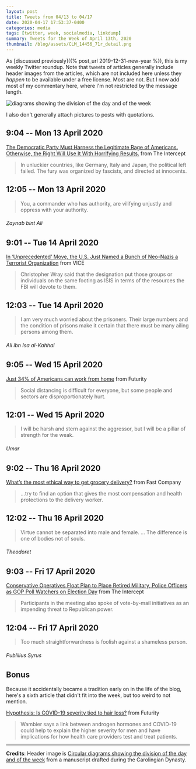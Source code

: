 ```yaml
---
layout: post
title: Tweets from 04/13 to 04/17
date: 2020-04-17 17:53:37-0400
categories: media
tags: [twitter, week, socialmedia, linkdump]
summary: Tweets for the Week of April 13th, 2020
thumbnail: /blog/assets/CLM_14456_71r_detail.png
---
```


As [discussed previously]({% post_url 2019-12-31-new-year %}), this is my weekly Twitter roundup.  Note that tweets of articles generally include header images from the articles, which are not included here unless they *happen* to be available under a free license.  Most are not.  But I now add most of my commentary here, where I'm not restricted by the message length.

![diagrams showing the division of the day and of the week](/blog/assets/CLM_14456_71r_detail.png "diagrams showing the division of the day and of the week")

I also don't generally attach pictures to posts with quotations.

## 9:04 -- Mon 13 April 2020

[<i class="fab fa-twitter-square"></i>](https://twitter.com/jcolag/status/1249684763566211075) [The Democratic Party Must Harness the Legitimate Rage of Americans. Otherwise, the Right Will Use It With Horrifying Results.](https://theintercept.com/2020/04/05/coronavirus-american-politics-democratic-party-biden-sanders/) from The Intercept

 > In unluckier countries, like Germany, Italy and Japan, the political left failed. The fury was organized by fascists, and directed at innocents.

## 12:05 -- Mon 13 April 2020

[<i class="fab fa-twitter"></i>](https://twitter.com/jcolag/status/1249730313615368193)

 > You, a commander who has authority, are vilifying unjustly and oppress with your authority.

###### Zaynab bint Ali

## 9:01 -- Tue 14 April 2020

[<i class="fab fa-twitter-square"></i>](https://twitter.com/jcolag/status/1250046396306059265) [In ‘Unprecedented’ Move, the U.S. Just Named a Bunch of Neo-Nazis a Terrorist Organization](https://www.vice.com/en_us/article/7kz3j4/in-unprecedented-move-the-us-just-named-these-neo-nazis-a-terrorist-organization) from VICE

 > Christopher Wray said that the designation put those groups or individuals on the same footing as ISIS in terms of the resources the FBI will devote to them.

## 12:03 -- Tue 14 April 2020

[<i class="fab fa-twitter"></i>](https://twitter.com/jcolag/status/1250092198093152257)

 > I am very much worried about the prisoners. Their large numbers and the condition of prisons make it certain that there must be many ailing persons among them.

###### Ali ibn Isa al-Kahhal

## 9:05 -- Wed 15 April 2020

[<i class="fab fa-twitter-square"></i>](https://twitter.com/jcolag/status/1250409791039721473) [Just 34% of Americans can work from home](https://www.futurity.org/how-many-people-can-work-at-home-covid-19-2328232/) from Futurity

 > Social distancing is difficult for everyone, but some people and sectors are disproportionately hurt.

## 12:01 -- Wed 15 April 2020

[<i class="fab fa-twitter"></i>](https://twitter.com/jcolag/status/1250454082835243008)

 > I will be harsh and stern against the aggressor, but I will be a pillar of strength for the weak.

###### Umar

## 9:02 -- Thu 16 April 2020

[<i class="fab fa-twitter-square"></i>](https://twitter.com/jcolag/status/1250771423766777856) [What’s the most ethical way to get grocery delivery?](https://www.fastcompany.com/90486800/whats-the-most-ethical-way-to-get-grocery-delivery) from Fast Company

 > ...try to find an option that gives the most compensation and health protections to the delivery worker.

## 12:02 -- Thu 16 April 2020

[<i class="fab fa-twitter"></i>](https://twitter.com/jcolag/status/1250816722384367624)

 > Virtue cannot be separated into male and female. ... The difference is one of bodies not of souls.

###### Theodoret

## 9:03 -- Fri 17 April 2020

[<i class="fab fa-twitter-square"></i>](https://twitter.com/jcolag/status/1251134063206948865) [Conservative Operatives Float Plan to Place Retired Military, Police Officers as GOP Poll Watchers on Election Day](https://theintercept.com/2020/04/11/republican-poll-watchers-vote-by-mail-voter-fraud/) from The Intercept

 > Participants in the meeting also spoke of vote-by-mail initiatives as an impending threat to Republican power.

## 12:04 -- Fri 17 April 2020

[<i class="fab fa-twitter"></i>](https://twitter.com/jcolag/status/1251179613847519232)

 > Too much straightforwardness is foolish against a shameless person.

###### Publilius Syrus

## Bonus

Because it accidentally became a tradition early on in the life of the blog, here's a sixth article that didn't fit into the week, but too weird to not mention.

<i class="fas fa-square"></i> [Hypothesis: Is COVID-19 severity tied to hair loss?](https://www.futurity.org/covid-19-men-severity-hair-loss-2329142/) from Futurity

 > Wambier says a link between androgen hormones and COVID-19 could help to explain the higher severity for men and have implications for how health care providers test and treat patients.

* * *

**Credits**:  Header image is [Circular diagrams showing the division of the day and of the week](https://en.wikipedia.org/wiki/Week#/media/File:CLM_14456_71r_detail.jpg) from a manuscript drafted during the Carolingian Dynasty.
